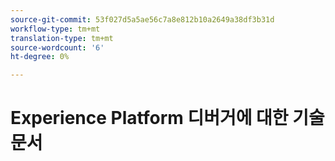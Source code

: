 ```yaml
---
source-git-commit: 53f027d5a5ae56c7a8e812b10a2649a38df3b31d
workflow-type: tm+mt
translation-type: tm+mt
source-wordcount: '6'
ht-degree: 0%

---
```

# Experience Platform 디버거에 대한 기술 문서
